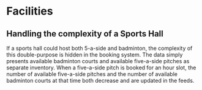 # Facilities

## Handling the complexity of a Sports Hall

If a sports hall could host both 5-a-side and badminton, the complexity of this double-purpose is hidden in the booking system. The data simply presents available badminton courts and available five-a-side pitches as separate inventory. When a five-a-side pitch is booked for an hour slot, the number of available five-a-side pitches and the number of available badminton courts at that time both decrease and are updated in the feeds.

